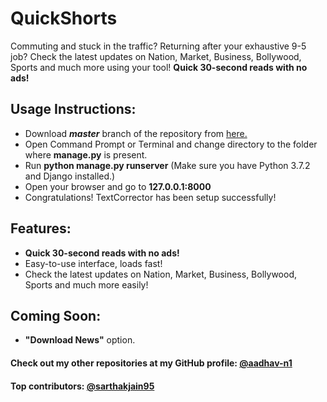 # QuickShorts
Commuting and stuck in the traffic? Returning after your exhaustive 9-5 job? Check the latest updates on Nation, Market, Business, Bollywood, Sports and much more using your tool! **Quick 30-second reads with no ads!**

## Usage Instructions:
- Download **_master_** branch of the repository from [here.](https://github.com/aadhav-n1/TextCorrector/archive/master.zip)
- Open Command Prompt or Terminal and change directory to the folder where **manage.py** is present.
- Run **python manage.py runserver** (Make sure you have Python 3.7.2 and Django installed.)
- Open your browser and go to **127.0.0.1:8000**
- Congratulations! TextCorrector has been setup successfully!

## Features:
- **Quick 30-second reads with no ads!**
- Easy-to-use interface, loads fast! 
- Check the latest updates on Nation, Market, Business, Bollywood, Sports and much more easily!

## Coming Soon:
- **"Download News"** option.

#### Check out my other repositories at my GitHub profile: [@aadhav-n1](https://github.com/aadhav-n1)
#### Top contributors: [@sarthakjain95](https://github.com/sarthakjain95)
